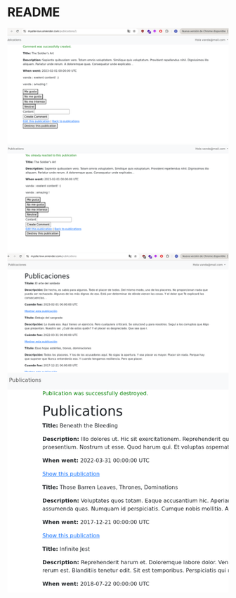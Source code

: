 # README
![deploy](/app/assets/images/Crazy1.png)
![deploy](/app/assets/images/crazy2.png)
![deploy](/app/assets/images/crazy3.png)
![deploy](/app/assets/images/crazy4.png)